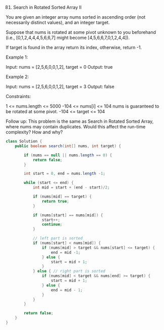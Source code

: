 81. Search in Rotated Sorted Array II

You are given an integer array nums sorted in ascending order (not necessarily distinct values), and an integer target.

Suppose that nums is rotated at some pivot unknown to you beforehand (i.e., [0,1,2,4,4,4,5,6,6,7] might become [4,5,6,6,7,0,1,2,4,4]).

If target is found in the array return its index, otherwise, return -1.

 Example 1:

Input: nums = [2,5,6,0,0,1,2], target = 0
Output: true

Example 2:

Input: nums = [2,5,6,0,0,1,2], target = 3
Output: false


Constraints:

1 <= nums.length <= 5000
-104 <= nums[i] <= 104
nums is guaranteed to be rotated at some pivot.
-104 <= target <= 104


Follow up: This problem is the same as Search in Rotated Sorted Array, where nums may contain duplicates. Would this affect the run-time complexity? How and why?

```java
class Solution {
    public boolean search(int[] nums, int target) {

        if (nums == null || nums.length == 0) {
            return false;
        }

        int start = 0, end = nums.length -1;

        while (start <= end) {
            int mid = start + (end - start)/2;

            if (nums[mid] == target) {
                return true;
            }

            if (nums[start] == nums[mid]) {
                start++;
                continue;
            }

            // left part is sorted
            if (nums[start] < nums[mid]) {
                if (nums[mid] > target && nums[start] <= target) {
                    end = mid -1;
                } else {
                    start = mid + 1;
                }
            } else { // right part is sorted
                if (nums[mid] < target && nums[end] >= target) {
                    start = mid + 1;
                } else {
                    end = mid - 1;
                }
            }
        }

        return false;
    }
}
```

